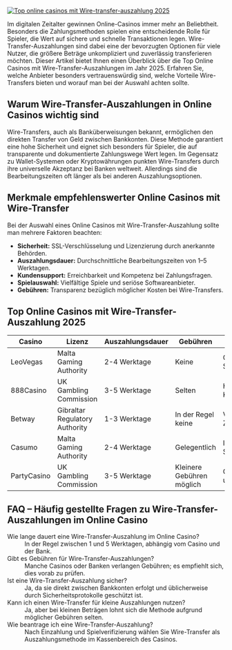 [![Top online casinos mit Wire-transfer-auszahlung 2025](https://123-caf.pages.dev/gitsignup.png)](https://vrmoo.ru/Bt82HjjY)

<p>Im digitalen Zeitalter gewinnen Online-Casinos immer mehr an Beliebtheit. Besonders die Zahlungsmethoden spielen eine entscheidende Rolle für Spieler, die Wert auf sichere und schnelle Transaktionen legen. Wire-Transfer-Auszahlungen sind dabei eine der bevorzugten Optionen für viele Nutzer, die größere Beträge unkompliziert und zuverlässig transferieren möchten. Dieser Artikel bietet Ihnen einen Überblick über die Top Online Casinos mit Wire-Transfer-Auszahlungen im Jahr 2025. Erfahren Sie, welche Anbieter besonders vertrauenswürdig sind, welche Vorteile Wire-Transfers bieten und worauf man bei der Auswahl achten sollte.</p>  <h2>Warum Wire-Transfer-Auszahlungen in Online Casinos wichtig sind</h2> <p>Wire-Transfers, auch als Banküberweisungen bekannt, ermöglichen den direkten Transfer von Geld zwischen Bankkonten. Diese Methode garantiert eine hohe Sicherheit und eignet sich besonders für Spieler, die auf transparente und dokumentierte Zahlungswege Wert legen. Im Gegensatz zu Wallet-Systemen oder Kryptowährungen punkten Wire-Transfers durch ihre universelle Akzeptanz bei Banken weltweit. Allerdings sind die Bearbeitungszeiten oft länger als bei anderen Auszahlungsoptionen.</p>  <h2>Merkmale empfehlenswerter Online Casinos mit Wire-Transfer</h2> <p>Bei der Auswahl eines Online Casinos mit Wire-Transfer-Auszahlung sollte man mehrere Faktoren beachten:</p> <ul>   <li><strong>Sicherheit:</strong> SSL-Verschlüsselung und Lizenzierung durch anerkannte Behörden.</li>   <li><strong>Auszahlungsdauer:</strong> Durchschnittliche Bearbeitungszeiten von 1–5 Werktagen.</li>   <li><strong>Kundensupport:</strong> Erreichbarkeit und Kompetenz bei Zahlungsfragen.</li>   <li><strong>Spielauswahl:</strong> Vielfältige Spiele und seriöse Softwareanbieter.</li>   <li><strong>Gebühren:</strong> Transparenz bezüglich möglicher Kosten bei Wire-Transfers.</li> </ul>  <h2>Top Online Casinos mit Wire-Transfer-Auszahlung 2025</h2> <table>   <thead>     <tr>       <th>Casino</th>       <th>Lizenz</th>       <th>Auszahlungsdauer</th>       <th>Gebühren</th>       <th>Besonderheiten</th>     </tr>   </thead>   <tbody>     <tr>       <td>LeoVegas</td>       <td>Malta Gaming Authority</td>       <td>2-4 Werktage</td>       <td>Keine</td>       <td>Großes Casino- und Sportwettenangebot</td>     </tr>     <tr>       <td>888Casino</td>       <td>UK Gambling Commission</td>       <td>3-5 Werktage</td>       <td>Selten</td>       <td>Hervorragender Kundenservice</td>     </tr>     <tr>       <td>Betway</td>       <td>Gibraltar Regulatory Authority</td>       <td>1-3 Werktage</td>       <td>In der Regel keine</td>       <td>Vielfältige Zahlungsmöglichkeiten</td>     </tr>     <tr>       <td>Casumo</td>       <td>Malta Gaming Authority</td>       <td>2-4 Werktage</td>       <td>Gelegentlich</td>       <td>Innovatives Spielerlebnis</td>     </tr>     <tr>       <td>PartyCasino</td>       <td>UK Gambling Commission</td>       <td>3-5 Werktage</td>       <td>Kleinere Gebühren möglich</td>       <td>Großes Spielangebot und mobile App</td>     </tr>   </tbody> </table>  <h2>FAQ – Häufig gestellte Fragen zu Wire-Transfer-Auszahlungen im Online Casino</h2> <dl>   <dt>Wie lange dauert eine Wire-Transfer-Auszahlung im Online Casino?</dt>   <dd>In der Regel zwischen 1 und 5 Werktagen, abhängig vom Casino und der Bank.</dd>    <dt>Gibt es Gebühren für Wire-Transfer-Auszahlungen?</dt>   <dd>Manche Casinos oder Banken verlangen Gebühren; es empfiehlt sich, dies vorab zu prüfen.</dd>    <dt>Ist eine Wire-Transfer-Auszahlung sicher?</dt>   <dd>Ja, da sie direkt zwischen Bankkonten erfolgt und üblicherweise durch Sicherheitsprotokolle geschützt ist.</dd>    <dt>Kann ich einen Wire-Transfer für kleine Auszahlungen nutzen?</dt>   <dd>Ja, aber bei kleinen Beträgen lohnt sich die Methode aufgrund möglicher Gebühren selten.</dd>    <dt>Wie beantrage ich eine Wire-Transfer-Auszahlung?</dt>   <dd>Nach Einzahlung und Spielverifizierung wählen Sie Wire-Transfer als Auszahlungsmethode im Kassenbereich des Casinos.</dd> </dl>